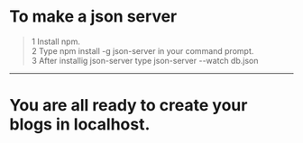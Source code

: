 #   To make a json server
 >1 Install npm.  
 >2 Type npm install -g json-server in your command prompt.  
 >3 After installig json-server type json-server --watch db.json  
  ----
#  You are all ready to create your blogs in localhost.
